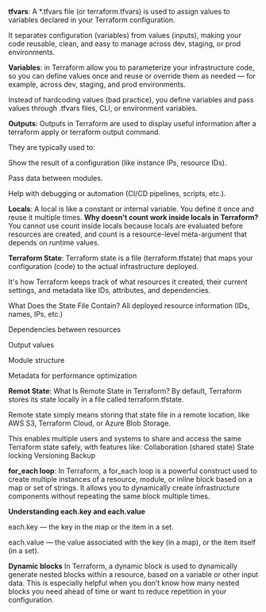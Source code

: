 **tfvars**: A *.tfvars file (or terraform.tfvars) is used to assign values to variables declared in your Terraform configuration.

It separates configuration (variables) from values (inputs), making your code reusable, clean, and easy to manage across dev, staging, or prod environments.

**Variables**: in Terraform allow you to parameterize your infrastructure code, so you can define values once and reuse or override them as needed — for example, across dev, staging, and prod environments.

Instead of hardcoding values (bad practice), you define variables and pass values through .tfvars files, CLI, or environment variables.

**Outputs**: Outputs in Terraform are used to display useful information after a terraform apply or terraform output command.

They are typically used to:

Show the result of a configuration (like instance IPs, resource IDs).

Pass data between modules.

Help with debugging or automation (CI/CD pipelines, scripts, etc.).

**Locals**: A local is like a constant or internal variable. You define it once and reuse it multiple times.
**Why doesn't count work inside locals in Terraform?**
You cannot use count inside locals because locals are evaluated before resources are created, and count is a resource-level meta-argument that depends on runtime values.

**Terraform State**: Terraform state is a file (terraform.tfstate) that maps your configuration (code) to the actual infrastructure deployed.

It's how Terraform keeps track of what resources it created, their current settings, and metadata like IDs, attributes, and dependencies.

What Does the State File Contain?
All deployed resource information (IDs, names, IPs, etc.)

Dependencies between resources

Output values

Module structure

Metadata for performance optimization

**Remot State**:
What Is Remote State in Terraform?
By default, Terraform stores its state locally in a file called terraform.tfstate.

Remote state simply means storing that state file in a remote location, like AWS S3, Terraform Cloud, or Azure Blob Storage.

This enables multiple users and systems to share and access the same Terraform state safely, with features like:
Collaboration (shared state)
State locking
Versioning
Backup

**for_each loop**: In Terraform, a for_each loop is a powerful construct used to create multiple instances of a resource, module, or inline block based on a map or set of strings. It allows you to dynamically create infrastructure components without repeating the same block multiple times.

**Understanding each.key and each.value**

each.key — the key in the map or the item in a set.

each.value — the value associated with the key (in a map), or the item itself (in a set).

**Dynamic blocks** 
In Terraform, a dynamic block is used to dynamically generate nested blocks within a resource, based on a variable or other input data. This is especially helpful when you don’t know how many nested blocks you need ahead of time or want to reduce repetition in your configuration.





